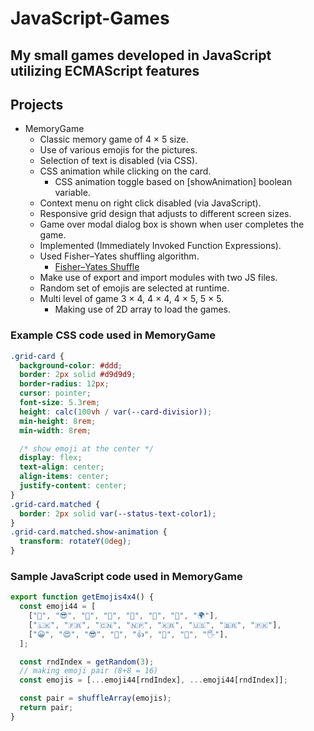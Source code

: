 # JavaScript-Games
My small games developed in JavaScript utilizing ECMAScript features
----
## Projects
- MemoryGame
    - Classic memory game of 4 × 5 size.
    - Use of various emojis for the pictures.
    - Selection of text is disabled (via CSS).
    - CSS animation while clicking on the card.
      - CSS animation toggle based on [showAnimation] boolean variable.
    - Context menu on right click disabled (via JavaScript).
    - Responsive grid design that adjusts to different screen sizes.
    - Game over modal dialog box is shown when user completes the game.
    - Implemented (Immediately Invoked Function Expressions).
    - Used Fisher–Yates shuffling algorithm.
      - [Fisher–Yates Shuffle](https://bost.ocks.org/mike/shuffle/)
    - Make use of export and import modules with two JS files.
    - Random set of emojis are selected at runtime.
    - Multi level of game 3 × 4, 4 × 4, 4 × 5, 5 × 5.
      - Making use of 2D array to load the games.

### Example CSS code used in MemoryGame
```css
.grid-card {
  background-color: #ddd;
  border: 2px solid #d9d9d9;
  border-radius: 12px;
  cursor: pointer;
  font-size: 5.3rem;
  height: calc(100vh / var(--card-divisior));
  min-height: 8rem;
  min-width: 8rem;

  /* show emoji at the center */
  display: flex;
  text-align: center;
  align-items: center;
  justify-content: center;
}
.grid-card.matched {
  border: 2px solid var(--status-text-color1);
}
.grid-card.matched.show-animation {
  transform: rotateY(0deg);
}
```
### Sample JavaScript code used in MemoryGame
```javascript
export function getEmojis4x4() {
  const emoji44 = [
    ["🐶", "😎", "🐼", "🍁", "🤖", "👻", "🚀", "🌍"],
    ["🇱🇰", "🇫🇷", "🇨🇳", "🇳🇵", "🇰🇷", "🇺🇸", "🇧🇷", "🇵🇰"],
    ["😀", "😍", "😎", "🦊", "👍", "🤪", "👀", "🖐️"],
  ];

  const rndIndex = getRandom(3);
  // making emoji pair (8+8 = 16)
  const emojis = [...emoji44[rndIndex], ...emoji44[rndIndex]];

  const pair = shuffleArray(emojis);
  return pair;
}
```
